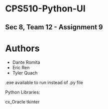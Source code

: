 # CPS510-Python-UI
## Sec 8, Team 12 - Assignment 9

# Authors

- Dante Romita 
- Eric Ren 
- Tyler Quach 

.exe available to run instead of .py file

Python Libraries:

cx_Oracle
tkinter
